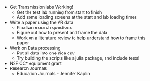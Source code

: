 - Get Transmission labs Working!
	- Get the test lab running from start to finish
	- Add some loading screens at the start and lab loading times
- Write a paper using the AR data
	- Finalize research questions
	- Figure out how to present and frame the data
	- Work on a literature review to help understand how to frame this paper
- Work on Data processing
	- Put all data into one nice csv
	- Try building the scripts like a julia package, and include tests!
- NSF CC* equipment grant
- Research Journals
	- Education Journals - Jennifer Kaplin